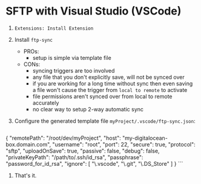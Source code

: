 # SFTP with Visual Studio (VSCode)

1. `Extensions: Install Extension`
1. Install `ftp-sync`
    * PROs:
        * setup is simple via template file
    * CONs:
        * syncing triggers are too involved
        * any file that you don't explicitly save, will not be synced over
        * if you are working for a long time without sync  then even saving a file won't cause the trigger from `local to remote` to activate
        * file permissions aren't synced over from local to remote accurately
        * no clear way to setup 2-way automatic sync

1. Configure the generated template file `myProject/.vscode/ftp-sync.json`:
    ```
{
    "remotePath": "/root/dev/myProject",
    "host": "my-digitalocean-box.domain.com",
    "username": "root",
    "port": 22,
    "secure": true,
    "protocol": "sftp",
    "uploadOnSave": true,
    "passive": false,
    "debug": false,
    "privateKeyPath": "/path/to/.ssh/id_rsa",
    "passphrase": "password_for_id_rsa",
    "ignore": [
        "\\.vscode",
        "\\.git",
        "\\.DS_Store"
    ]
}
    ```
1. That's it.
